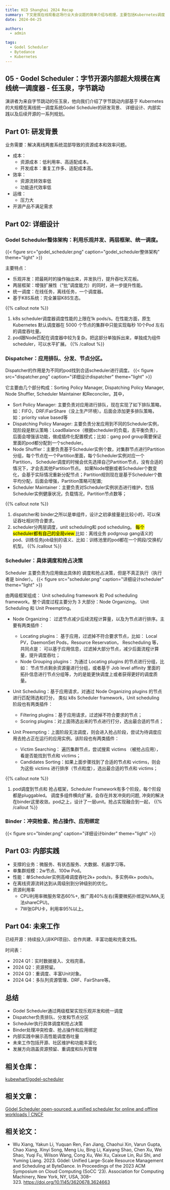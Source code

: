 ```yaml
---
title: KCD Shanghai 2024 Recap
summary: 下文是我在线观看这场行业大会议题的简单介绍与梳理，主要包括Kubernetes调度与资源管理以及LLM相关的议题。
date: 2024-04-25

authors:
  - admin

tags:
  - Godel Scheduler
  - Bytedance
  - Kubernetes
---
```


## 05 - Godel Scheduler：字节开源内部超大规模在离线统一调度器 - 任玉泉，字节跳动
演讲者为来自字节跳动的任玉泉，他向我们介绍了字节跳动内部基于 Kubernetes 的大规模在离线统一调度系统Godel Scheduler的研发背景、
详细设计、内部实践以及后续开源的一系列规划。

## Part 01: 研发背景
业务需要：解决离线两套系统混部导致的资源成本和效率问题。
- 成本：
    - 资源成本：低利用率、高适配成本。
    - 开发成本：重复工作多、适配成本高。
- 效率：
  - 资源流转效率低
  - 功能迭代效率低
- 运维：
  - 压力大
- 开源产品不满足需求

## Part 02: 详细设计
### Godel Scheduler整体架构：利用乐观并发、两层框架、统一调度。

{{< figure src="godel_scheduler.png" caption="godel_scheduler整体架构" theme="light" >}}

主要特点：
* 乐观并发：把最耗时的操作抽出来，并发执行，提升吞吐天花板。
* 两层框架：增强扩展性（“批”调度能力）的同时，进一步提升性能。
* 统一调度：在线任务，离线任务，一个调度器。
* 基于K8S系统：完全兼容K8S生态。

{{% callout note %}}
1. k8s scheduler调度器调度性能的上限在1k pods/s。在性能方面，原生 Kubernetes 默认调度器在 5000 个节点的集群中只能实现每秒 10个Pod 左右的调度吞吐量。
2. pod跟Node匹配在调度器中较为复杂。把这部分单独拆出来，单独成为组件scheduler，可以水平扩展。
{{% /callout %}}

### Dispatcher：应用排队、分发、节点分区。

Dispatcher的作用是为不同的pod找到合适scheduler进行调度。
{{< figure src="dispatcher.png" caption="详细设计dispatcher" theme="light" >}}

它主要由几个部分构成：Sorting Policy Manager, Dispatching Policy Manager, Node Shuffler, Scheduler Maintainer 和Reconciler。其中，
* Sort Policy Manager: 主要负责对应用进行排队，现在实现了如下排队策略， 如：FIFO，DRF/FairShare（没上生产环境）。后面会添加更多排队策略，如：priority value based等
* Dispatching Policy Manager: 主要负责分发应用到不同的Scheduler实例，现阶段是默认策略：LoadBalance（根据scheduler的负载，去平衡负责）， 后面会增强该功能，做成插件化配置模式；比如：gang pod group需要保证里面的pod都分配到一个scheduler。
* Node Shuffler：主要负责基于Scheduler实例个数，对集群节点进行Partition分组，每个节点在一个Partition里面，每个Scheduler实例对应一个Partition，
  Scheduler调度的时候会优先选择自己Partition节点，没有合适的情况下，才会去其他Partition节点。
  如果Node增删或者Scheduler个数变化，会基于实际情况重新分配节点；Partition规则现在是基于Scheduler个数平均分配，后面会增强，Partition策略可配置;
* Scheduler Maintainer：主要负责对Scheduler实例状态进行维护，包括Scheduler实例健康状况，负载情况，Partition节点数等；

{{% callout note %}}
1. dispatcher和 binder之所以是单组件，设计之初承接量是比较小的，可以保证吞吐相对符合要求。
2. scheduler分两层调度，unit scheduling和 pod scheduling。  <mark> 每个scheduler都有自己的全局view </mark>
   比如：离线业务 podgroup gang语义的pod、训练任务job级别的语义、比如：训练池里的pod都在一个网段/交换机/机型。
{{% /callout %}} 
 
### Scheduler：具体调度和抢占决策

Scheduler 主要负责为应用做出具体的 调度和抢占决策，但是不真正执行（执行者是 binder）。
{{< figure src="scheduler.png" caption="详细设计scheduler" theme="light" >}}

由两级框架组成： Unit scheduling framework 和 Pod scheduling framework。整个调度过程主要分为 
3 大部分：Node Organizing， Unit Scheduling 和 Unit Preempting。

- Node Organizing： 过滤节点减少后续流程计算量，以及为节点进行排序。主要有两类插件：
  - Locating plugins： 基于应用，过滤掉不符合要求节点，比如： Local PV，DaemonSet Pods，Resource Reservation， Rescheduling 等，共同点是： 可以基于应用信息，过滤掉大部分节点，减少后面流程计算量，提升调度吞吐；
  - Node Grouping plugins： 为通过 Locating plugins 的节点进行分组，比如： 节点节点剩余资源量进行分组，或者基于 Job level affinity 里面的拓扑信息进行节点分组等，为的是能更快调度上或者获得更好的调度质量。

- Unit Scheduling：基于应用请求，对通过 Node Organizing plugins 的节点进行匹配筛选和打分，
类似 k8s Scheduler framework，Unit scheduling 阶段也有两类插件：
  - Filtering plugins：基于应用请求，过滤掉不符合要求的节点；
  - Scoring plugins：对上面筛选出来的节点进行打分，选出最合适的节点；

- Unit Preempting：上面阶段无法调度，则会进入抢占阶段，尝试为待调度应用去抢占正在运行的应用实例。该阶段也有两类插件：
  - Victim Searching： 遍历集群节点，尝试搜索 victims （被抢占应用），看是否能找到节点和 victims；
  - Candidates Sorting：如果上面步骤找到了合适的节点和 victims，则会为这些 victims 进行排序（节点粒度），选出最合适的节点和 victims；

{{% callout note %}}
1. pod调度到节点和 抢占框架，Scheduler Framework有多个阶段，每个阶段都是pluggabled。 
   调度多组件横向扩展，会存在并发冲突的问题, 冲突的解决在binder这里收敛。pod之上，设计了一层unit。抢占实现融合到一起，
{{% /callout %}}

### Binder：冲突检查、抢占操作、应用绑定

{{< figure src="binder.png" caption="详细设计binder" theme="light" >}}

## Part 03: 内部实践
* 支撑的业务：微服务、有状态服务、大数据、机器学习等。
* 单集群规模：2w节点、100w Pod。
* 性能：单Scheduler实例高峰调度吞吐2k+ pods/s，多实例4k+ pods/s。
* 在离线资源流转达到从周级别到分钟级别的优化。
* 资源利用率
  * CPU利用率微服务常态60%+, 推广周40%左右(需要微拓扑绑定NUMA,无法shareCPU)。
  * 7W张GPU卡，利用率95%以上。

## Part 04: 未来工作
已经开源：持续投入(非KPI项目)、合作共建、丰富功能和完善文档。

时间表：
- 2024 Q1：实时数据接入、文档完善。
- 2024 Q2：资源预留。
- 2024 Q3：重调度、丰富Unit对象。
- 2024 Q4：多队列资源管理、DRF、FairShare等。

## 总结
* Godel Scheduler通过两级框架实现乐观并发和统一调度
* Dispatcher负责排队、分发和节点分区
* Scheduler执行具体调度和抢占决策
* Binder处理冲突检查、抢占操作和应用绑定
* 内部实践中展示高性能调度吞吐量
* 未来工作包括开源、社区维护和功能丰富化
* 发展方向涵盖资源预留、重调度和队列管理

## 相关仓库：
[kubewharf/godel-scheduler](https://github.com/kubewharf/godel-scheduler)

## 相关文章：
[Gödel Scheduler open-sourced: a unified scheduler for online and offline workloads | CNCF](https://www.cncf.io/blog/2024/04/02/godel-scheduler-open-sourced-a-unified-scheduler-for-online-and-offline-workloads/)


## 相关论文：
* Wu Xiang, Yakun Li, Yuquan Ren, Fan Jiang, Chaohui Xin, Varun Gupta, Chao Xiang, Xinyi Song, Meng Liu, Bing Li, Kaiyang Shao, Chen Xu, Wei Shao, Yuqi Fu, Wilson Wang, Cong Xu, Wei Xu, Caixue Lin, Rui Shi, and Yuming Liang. 2023. Gödel: Unified Large-Scale Resource Management and Scheduling at ByteDance. In Proceedings of the 2023 ACM Symposium on Cloud Computing (SoCC ‘23). Association for Computing Machinery, New York, NY, USA, 308–323. https://doi.org/10.1145/3620678.3624663